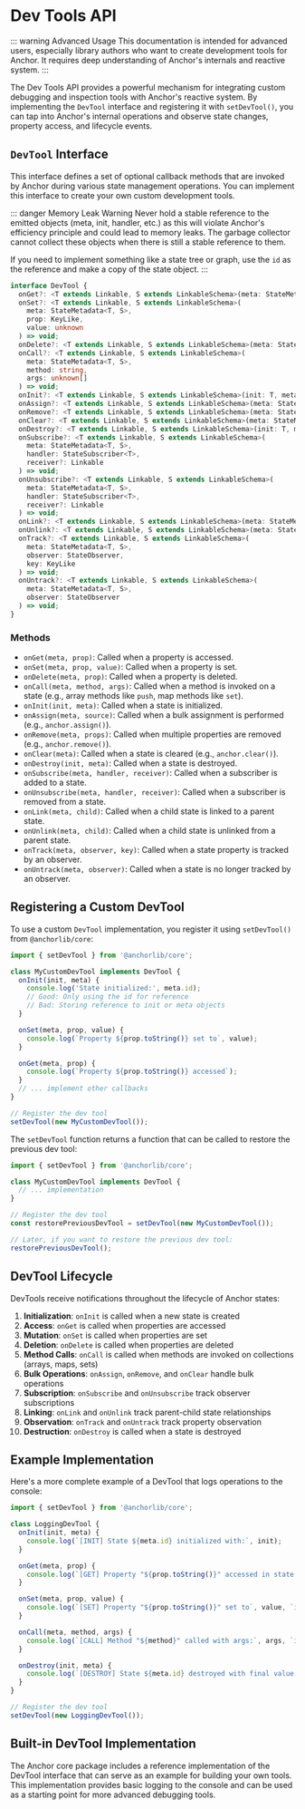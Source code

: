 # Dev Tools API

::: warning Advanced Usage
This documentation is intended for advanced users, especially library authors who want to create development tools for Anchor. It requires deep understanding of Anchor's internals and reactive system.
:::

The Dev Tools API provides a powerful mechanism for integrating custom debugging and inspection tools with Anchor's reactive system. By implementing the `DevTool` interface and registering it with `setDevTool()`, you can tap into Anchor's internal operations and observe state changes, property access, and lifecycle events.

## `DevTool` Interface

This interface defines a set of optional callback methods that are invoked by Anchor during various state management operations. You can implement this interface to create your own custom development tools.

::: danger Memory Leak Warning
Never hold a stable reference to the emitted objects (meta, init, handler, etc.) as this will violate Anchor's efficiency principle and could lead to memory leaks. The garbage collector cannot collect these objects when there is still a stable reference to them.

If you need to implement something like a state tree or graph, use the `id` as the reference and make a copy of the state object.
:::

```typescript
interface DevTool {
  onGet?: <T extends Linkable, S extends LinkableSchema>(meta: StateMetadata<T, S>, prop: KeyLike) => void;
  onSet?: <T extends Linkable, S extends LinkableSchema>(
    meta: StateMetadata<T, S>,
    prop: KeyLike,
    value: unknown
  ) => void;
  onDelete?: <T extends Linkable, S extends LinkableSchema>(meta: StateMetadata<T, S>, prop: KeyLike) => void;
  onCall?: <T extends Linkable, S extends LinkableSchema>(
    meta: StateMetadata<T, S>,
    method: string,
    args: unknown[]
  ) => void;
  onInit?: <T extends Linkable, S extends LinkableSchema>(init: T, meta: StateMetadata<T, S>) => void;
  onAssign?: <T extends Linkable, S extends LinkableSchema>(meta: StateMetadata<T, S>, source: ObjLike) => void;
  onRemove?: <T extends Linkable, S extends LinkableSchema>(meta: StateMetadata<T, S>, props: KeyLike[]) => void;
  onClear?: <T extends Linkable, S extends LinkableSchema>(meta: StateMetadata<T, S>) => void;
  onDestroy?: <T extends Linkable, S extends LinkableSchema>(init: T, meta: StateMetadata<T, S>) => void;
  onSubscribe?: <T extends Linkable, S extends LinkableSchema>(
    meta: StateMetadata<T, S>,
    handler: StateSubscriber<T>,
    receiver?: Linkable
  ) => void;
  onUnsubscribe?: <T extends Linkable, S extends LinkableSchema>(
    meta: StateMetadata<T, S>,
    handler: StateSubscriber<T>,
    receiver?: Linkable
  ) => void;
  onLink?: <T extends Linkable, S extends LinkableSchema>(meta: StateMetadata<T, S>, child: StateMetadata) => void;
  onUnlink?: <T extends Linkable, S extends LinkableSchema>(meta: StateMetadata<T, S>, child: StateMetadata) => void;
  onTrack?: <T extends Linkable, S extends LinkableSchema>(
    meta: StateMetadata<T, S>,
    observer: StateObserver,
    key: KeyLike
  ) => void;
  onUntrack?: <T extends Linkable, S extends LinkableSchema>(
    meta: StateMetadata<T, S>,
    observer: StateObserver
  ) => void;
}
```

### Methods

- `onGet(meta, prop)`: Called when a property is accessed.
- `onSet(meta, prop, value)`: Called when a property is set.
- `onDelete(meta, prop)`: Called when a property is deleted.
- `onCall(meta, method, args)`: Called when a method is invoked on a state (e.g., array methods like `push`, map methods like `set`).
- `onInit(init, meta)`: Called when a state is initialized.
- `onAssign(meta, source)`: Called when a bulk assignment is performed (e.g., `anchor.assign()`).
- `onRemove(meta, props)`: Called when multiple properties are removed (e.g., `anchor.remove()`).
- `onClear(meta)`: Called when a state is cleared (e.g., `anchor.clear()`).
- `onDestroy(init, meta)`: Called when a state is destroyed.
- `onSubscribe(meta, handler, receiver)`: Called when a subscriber is added to a state.
- `onUnsubscribe(meta, handler, receiver)`: Called when a subscriber is removed from a state.
- `onLink(meta, child)`: Called when a child state is linked to a parent state.
- `onUnlink(meta, child)`: Called when a child state is unlinked from a parent state.
- `onTrack(meta, observer, key)`: Called when a state property is tracked by an observer.
- `onUntrack(meta, observer)`: Called when a state is no longer tracked by an observer.

## Registering a Custom DevTool

To use a custom `DevTool` implementation, you register it using `setDevTool()` from `@anchorlib/core`:

```typescript
import { setDevTool } from '@anchorlib/core';

class MyCustomDevTool implements DevTool {
  onInit(init, meta) {
    console.log('State initialized:', meta.id);
    // Good: Only using the id for reference
    // Bad: Storing reference to init or meta objects
  }

  onSet(meta, prop, value) {
    console.log(`Property ${prop.toString()} set to`, value);
  }

  onGet(meta, prop) {
    console.log(`Property ${prop.toString()} accessed`);
  }
  // ... implement other callbacks
}

// Register the dev tool
setDevTool(new MyCustomDevTool());
```

The `setDevTool` function returns a function that can be called to restore the previous dev tool:

```typescript
import { setDevTool } from '@anchorlib/core';

class MyCustomDevTool implements DevTool {
  // ... implementation
}

// Register the dev tool
const restorePreviousDevTool = setDevTool(new MyCustomDevTool());

// Later, if you want to restore the previous dev tool:
restorePreviousDevTool();
```

## DevTool Lifecycle

DevTools receive notifications throughout the lifecycle of Anchor states:

1. **Initialization**: `onInit` is called when a new state is created
2. **Access**: `onGet` is called when properties are accessed
3. **Mutation**: `onSet` is called when properties are set
4. **Deletion**: `onDelete` is called when properties are deleted
5. **Method Calls**: `onCall` is called when methods are invoked on collections (arrays, maps, sets)
6. **Bulk Operations**: `onAssign`, `onRemove`, and `onClear` handle bulk operations
7. **Subscription**: `onSubscribe` and `onUnsubscribe` track observer subscriptions
8. **Linking**: `onLink` and `onUnlink` track parent-child state relationships
9. **Observation**: `onTrack` and `onUntrack` track property observation
10. **Destruction**: `onDestroy` is called when a state is destroyed

## Example Implementation

Here's a more complete example of a DevTool that logs operations to the console:

```typescript
import { setDevTool } from '@anchorlib/core';

class LoggingDevTool {
  onInit(init, meta) {
    console.log(`[INIT] State ${meta.id} initialized with:`, init);
  }

  onGet(meta, prop) {
    console.log(`[GET] Property "${prop.toString()}" accessed in state ${meta.id}`);
  }

  onSet(meta, prop, value) {
    console.log(`[SET] Property "${prop.toString()}" set to`, value, `in state ${meta.id}`);
  }

  onCall(meta, method, args) {
    console.log(`[CALL] Method "${method}" called with args:`, args, `in state ${meta.id}`);
  }

  onDestroy(init, meta) {
    console.log(`[DESTROY] State ${meta.id} destroyed with final value:`, init);
  }
}

// Register the dev tool
setDevTool(new LoggingDevTool());
```

## Built-in DevTool Implementation

The Anchor core package includes a reference implementation of the DevTool interface that can serve as an example for building your own tools. This implementation provides basic logging to the console and can be used as a starting point for more advanced debugging tools.
